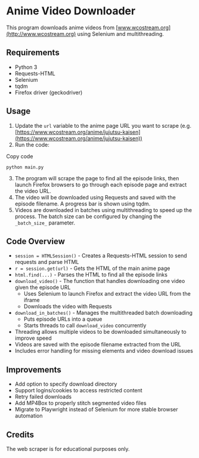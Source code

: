 
Anime Video Downloader
======================

This program downloads anime videos from [www.wcostream.org](http://www.wcostream.org) using Selenium and multithreading.

Requirements
------------

*   Python 3
*   Requests-HTML
*   Selenium
*   tqdm
*   Firefox driver (geckodriver)

Usage
-----

1.  Update the `url` variable to the anime page URL you want to scrape (e.g. [https://www.wcostream.org/anime/jujutsu-kaisen](https://www.wcostream.org/anime/jujutsu-kaisen))
2.  Run the code:

Copy code

`python main.py`

3.  The program will scrape the page to find all the episode links, then launch Firefox browsers to go through each episode page and extract the video URL.
4.  The video will be downloaded using Requests and saved with the episode filename. A progress bar is shown using tqdm.
5.  Videos are downloaded in batches using multithreading to speed up the process. The batch size can be configured by changing the `_batch_size_` parameter.

Code Overview
-------------

*   `session = HTMLSession()` - Creates a Requests-HTML session to send requests and parse HTML
*   `r = session.get(url)` - Gets the HTML of the main anime page
*   `html.find(...)` - Parses the HTML to find all the episode links
*   `download_video()` - The function that handles downloading one video given the episode URL
    *   Uses Selenium to launch Firefox and extract the video URL from the iframe
    *   Downloads the video with Requests
*   `download_in_batches()` - Manages the multithreaded batch downloading
    *   Puts episode URLs into a queue
    *   Starts threads to call `download_video` concurrently
*   Threading allows multiple videos to be downloaded simultaneously to improve speed
*   Videos are saved with the episode filename extracted from the URL
*   Includes error handling for missing elements and video download issues

Improvements
------------

*   Add option to specify download directory
*   Support logins/cookies to access restricted content
*   Retry failed downloads
*   Add MP4Box to properly stitch segmented video files
*   Migrate to Playwright instead of Selenium for more stable browser automation

Credits
-------

The web scraper is for educational purposes only.